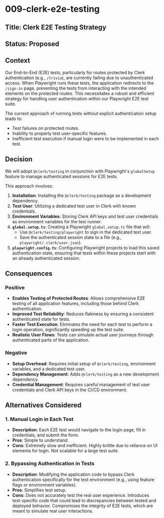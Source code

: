 # 009-clerk-e2e-testing

## Title: Clerk E2E Testing Strategy

## Status: Proposed

## Context

Our End-to-End (E2E) tests, particularly for routes protected by Clerk authentication (e.g., `/trivia`), are currently failing due to unauthenticated access. When Playwright runs these tests, the application redirects to the `/sign-in` page, preventing the tests from interacting with the intended elements on the protected routes. This necessitates a robust and efficient strategy for handling user authentication within our Playwright E2E test suite.

The current approach of running tests without explicit authentication setup leads to:
- Test failures on protected routes.
- Inability to properly test user-specific features.
- Inefficient test execution if manual login were to be implemented in each test.

## Decision

We will adopt `@clerk/testing` in conjunction with Playwright's `globalSetup` feature to manage authenticated sessions for E2E tests.

This approach involves:
1.  **Installation**: Installing the `@clerk/testing` package as a development dependency.
2.  **Test User**: Utilizing a dedicated test user in Clerk with known credentials.
3.  **Environment Variables**: Storing Clerk API keys and test user credentials as environment variables for the test runner.
4.  **`global.setup.ts`**: Creating a Playwright `global.setup.ts` file that will:
    *   Use `@clerk/testing/playwright` to sign in the dedicated test user.
    *   Save the authenticated session state to a file (e.g., `playwright/.clerk/user.json`).
5.  **`playwright.config.ts`**: Configuring Playwright projects to load this saved authentication state, ensuring that tests within these projects start with an already authenticated session.

## Consequences

### Positive
-   **Enables Testing of Protected Routes**: Allows comprehensive E2E testing of all application features, including those behind Clerk authentication.
-   **Improved Test Reliability**: Reduces flakiness by ensuring a consistent authenticated state for tests.
-   **Faster Test Execution**: Eliminates the need for each test to perform a login operation, significantly speeding up the test suite.
-   **Realistic User Flows**: Tests can simulate actual user journeys through authenticated parts of the application.

### Negative
-   **Setup Overhead**: Requires initial setup of `@clerk/testing`, environment variables, and a dedicated test user.
-   **Dependency Management**: Adds `@clerk/testing` as a new development dependency.
-   **Credential Management**: Requires careful management of test user credentials and Clerk API keys in the CI/CD environment.

## Alternatives Considered

### 1. Manual Login in Each Test
-   **Description**: Each E2E test would navigate to the login page, fill in credentials, and submit the form.
-   **Pros**: Simple to understand.
-   **Cons**: Extremely slow and inefficient. Highly brittle due to reliance on UI elements for login. Not scalable for a large test suite.

### 2. Bypassing Authentication in Tests
-   **Description**: Modifying the application code to bypass Clerk authentication specifically for the test environment (e.g., using feature flags or environment variables).
-   **Pros**: Simplifies test setup.
-   **Cons**: Does not accurately test the real user experience. Introduces test-specific code that could lead to discrepancies between tested and deployed behavior. Compromises the integrity of E2E tests, which are meant to simulate real user interactions.
